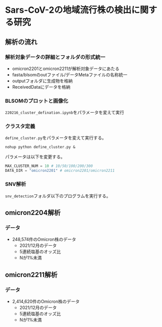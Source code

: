 # Sars-CoV-2の地域流行株の検出に関する研究

## 解析の流れ
### 解析対象データの詳細とフォルダの形式統一
* omicron2201とomicron2211が解析対象データにあたる
* fasta/blsomのoutファイル/データMetaファイルの名称統一
* outputフォルダに生成物を格納
* ReceivedDataにデータを格納

### BLSOMのプロットと画像化
`220216_cluster_defination.ipynb`をパラメータを変えて実行

### クラスタ定義
`define_cluster.py`をパラメータを変えて実行する。

```
nohup python define_cluster.py &
```

パラメータは以下を変更する。
```python:define_cluster.py
MAX_CLUSTER_NUM = 10 # 10/50/100/200/300
DATA_DIR = "omicron2201" # omicron2201/omicron2211
```

### SNV解析
`snv_detection`フォルダ以下のプログラムを実行する。


## omicron2204解析
### データ
* 248,574件のOmicron株のデータ
  * 2021/12月のデータ
  * 5連続塩基のオッズ比
  * Nが1%未満


## omicron2211解析
### データ
* 2,414,620件のOmicron株のデータ
  * 2021/12月のデータ
  * 5連続塩基のオッズ比
  * Nが1%未満